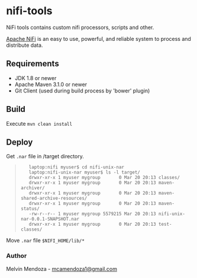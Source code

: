 # nifi-tools
NiFi tools contains custom nifi processors, scripts and other.

[Apache NiFi](https://github.com/apache/nifi) is an easy to use, powerful, and reliable system to process and distribute data.

## Requirements
* JDK 1.8 or newer
* Apache Maven 3.1.0 or newer
* Git Client (used during build process by 'bower' plugin)

## Build
Execute `mvn clean install`

## Deploy 
Get `.nar` file in /target directory.
>        laptop:nifi myuser$ cd nifi-unix-nar
>        laptop:nifi-unix-nar myuser$ ls -l target/
>        drwxr-xr-x 1 myuser mygroup       0 Mar 20 20:13 classes/
>        drwxr-xr-x 1 myuser mygroup       0 Mar 20 20:13 maven-archiver/
>        drwxr-xr-x 1 myuser mygroup       0 Mar 20 20:13 maven-shared-archive-resources/
>        drwxr-xr-x 1 myuser mygroup       0 Mar 20 20:13 maven-status/
>        -rw-r--r-- 1 myuser mygroup 5579215 Mar 20 20:13 nifi-unix-nar-0.0.1-SNAPSHOT.nar
>        drwxr-xr-x 1 myuser mygroup       0 Mar 20 20:13 test-classes/
Move `.nar` file `$NIFI_HOME/lib/*`
### Author 
Melvin Mendoza - mcamendoza1@gmail.com


